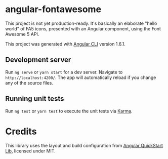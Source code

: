 # angular-fontawesome

This project is not yet production-ready. 
It's basically an elaborate "hello world" of FA5 icons, presented with an Angular component, using the
Font Awesome 5 API.

This project was generated with [Angular CLI](https://github.com/angular/angular-cli) version 1.6.1.

## Development server

Run `ng serve` or `yarn start` for a dev server. Navigate to `http://localhost:4200/`. The app will automatically reload if you change any of the source files.

## Running unit tests

Run `ng test` or `yarn test` to execute the unit tests via [Karma](https://karma-runner.github.io).

# Credits

This library uses the layout and build configuration from [Angular QuickStart Lib](https://github.com/filipesilva/angular-quickstart-lib), licensed under MIT. 
